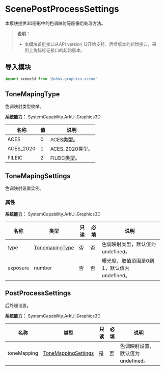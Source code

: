 # ScenePostProcessSettings
本模块提供3D图形中的色调映射等图像后处理方法。

> **说明：** 
> - 本模块首批接口从API version 12开始支持，后续版本的新增接口，采用上角标标记接口的起始版本。

## 导入模块
```ts
import scene3d from '@ohos.graphics.scene'
```

## ToneMapingType
色调映射类型枚举。

**系统能力：** SystemCapability.ArkUi.Graphics3D

| 名称 | 值 | 说明 |
| ---- | ---- | ---- |
| ACES | 0 | ACES类型。 |
| ACES_2020 | 1 | ACES_2020类型。 |
| FILEIC | 2 | FILEIC类型。 |

## ToneMapingSettings
色调映射设置实例。
### 属性

**系统能力：** SystemCapability.ArkUi.Graphics3D

| 名称 | 类型 | 只读 | 必填 | 说明 |
| ---- | ---- | ---- | ---- | ---- |
| type | [TonemapingType](#tonemapingtype) | 否 | 否 | 色调映射类型，默认值为undefined。 |
| exposure | number | 否 | 否 | 曝光度，取值范围是0到1，默认值为undefined。 |

## PostProcessSettings
后处理设置。

**系统能力：** SystemCapability.ArkUi.Graphics3D

| 名称 | 类型 | 只读 | 必填 | 说明 |
| ---- | ---- | ---- | ---- | ---- |
| toneMapping | [ToneMappingSettings](#tonemapingsettings) | 是 | 否 | 色调映射设置，默认值为undefined。 |
